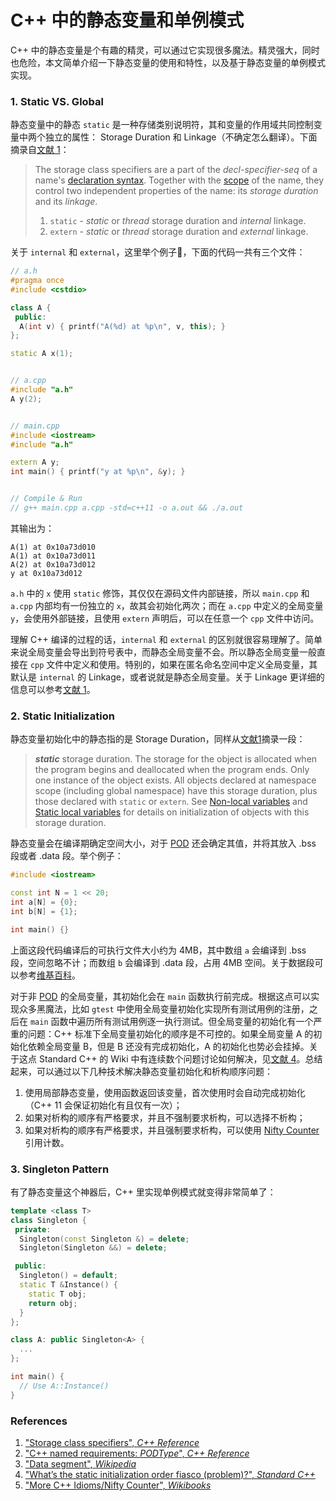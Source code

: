 # C++ 中的静态变量和单例模式

C++ 中的静态变量是个有趣的精灵，可以通过它实现很多魔法。精灵强大，同时也危险，本文简单介绍一下静态变量的使用和特性，以及基于静态变量的单例模式实现。

### 1. Static VS. Global

静态变量中的静态 `static` 是一种存储类别说明符，其和变量的作用域共同控制变量中两个独立的属性： Storage Duration 和 Linkage（不确定怎么翻译）。下面摘录自[文献 1](https://en.cppreference.com/w/cpp/language/storage_duration)：

> The storage class specifiers are a part of the *decl-specifier-seq* of a name's [declaration syntax](https://en.cppreference.com/w/cpp/language/declarations). Together with the [scope](https://en.cppreference.com/w/cpp/language/scope) of the name, they control two independent properties of the name: its *storage duration* and its *linkage*.
>
> 1. `static` - *static* or *thread* storage duration and *internal* linkage.
> 2. `extern` - *static* or *thread* storage duration and *external* linkage.

关于 `internal` 和 `external`，这里举个例子🌰，下面的代码一共有三个文件：

```c++
// a.h
#pragma once
#include <cstdio>

class A {
 public:
  A(int v) { printf("A(%d) at %p\n", v, this); }
};

static A x(1);


// a.cpp
#include "a.h"
A y(2);


// main.cpp
#include <iostream>
#include "a.h"

extern A y;
int main() { printf("y at %p\n", &y); }


// Compile & Run
// g++ main.cpp a.cpp -std=c++11 -o a.out && ./a.out
```

其输出为：

```
A(1) at 0x10a73d010
A(1) at 0x10a73d011
A(2) at 0x10a73d012
y at 0x10a73d012
```

`a.h` 中的 `x` 使用 `static` 修饰，其仅仅在源码文件内部链接，所以 `main.cpp` 和 `a.cpp` 内部均有一份独立的 `x`，故其会初始化两次；而在 `a.cpp` 中定义的全局变量 `y`，会使用外部链接，且使用 `extern`  声明后，可以在任意一个 `cpp` 文件中访问。

理解 C++ 编译的过程的话，`internal` 和 `external` 的区别就很容易理解了。简单来说全局变量会导出到符号表中，而静态全局变量不会。所以静态全局变量一般直接在 `cpp` 文件中定义和使用。特别的，如果在匿名命名空间中定义全局变量，其默认是 `internal` 的 Linkage，或者说就是静态全局变量。关于 Linkage 更详细的信息可以参考[文献 1](https://en.cppreference.com/w/cpp/language/storage_duration)。

### 2. Static Initialization

静态变量初始化中的静态指的是 Storage Duration，同样从[文献1](https://en.cppreference.com/w/cpp/language/storage_duration)摘录一段：

> ***static*** storage duration. The storage for the object is allocated when the program begins and deallocated when the program ends. Only one instance of the object exists. All objects declared at namespace scope (including global namespace) have this storage duration, plus those declared with `static` or `extern`. See [Non-local variables](https://en.cppreference.com/w/cpp/language/initialization#Non-local_variables) and [Static local variables](https://en.cppreference.com/w/cpp/language/storage_duration#Static_local_variables) for details on initialization of objects with this storage duration.

静态变量会在编译期确定空间大小，对于 [POD](https://en.cppreference.com/w/cpp/named_req/PODType) 还会确定其值，并将其放入 .bss 段或者 .data 段。举个例子：

```c++
#include <iostream>

const int N = 1 << 20;
int a[N] = {0};
int b[N] = {1};

int main() {}
```

上面这段代码编译后的可执行文件大小约为 4MB，其中数组 `a` 会编译到 .bss 段，空间忽略不计；而数组 `b` 会编译到 .data 段，占用 4MB 空间。关于数据段可以参考[维基百科](https://en.wikipedia.org/wiki/Data_segment)。

对于非 [POD](https://en.cppreference.com/w/cpp/named_req/PODType) 的全局变量，其初始化会在 `main` 函数执行前完成。根据这点可以实现众多黑魔法，比如 `gtest` 中使用全局变量初始化实现所有测试用例的注册，之后在 `main` 函数中遍历所有测试用例逐一执行测试。但全局变量的初始化有一个严重的问题：C++ 标准下全局变量初始化的顺序是不可控的。如果全局变量 A 的初始化依赖全局变量 B，但是 B 还没有完成初始化，A 的初始化也势必会挂掉。关于这点 Standard C++ 的 Wiki 中有连续数个问题讨论如何解决，见[文献 4](https://isocpp.org/wiki/faq/ctors#static-init-order)。总结起来，可以通过以下几种技术解决静态变量初始化和析构顺序问题：

1. 使用局部静态变量，使用函数返回该变量，首次使用时会自动完成初始化（C++ 11 会保证初始化有且仅有一次）；
2. 如果对析构的顺序有严格要求，并且不强制要求析构，可以选择不析构；
3. 如果对析构的顺序有严格要求，并且强制要求析构，可以使用 [Nifty Counter](https://en.wikibooks.org/wiki/More_C%2B%2B_Idioms/Nifty_Counter) 引用计数。

### 3. Singleton Pattern

有了静态变量这个神器后，C++ 里实现单例模式就变得非常简单了：

```c++
template <class T>
class Singleton {
 private:
  Singleton(const Singleton &) = delete;
  Singleton(Singleton &&) = delete;

 public:
  Singleton() = default;
  static T &Instance() {
    static T obj;
    return obj;
  }
};

class A: public Singleton<A> {
  ...
};

int main() {
  // Use A::Instance()
}
```

### References

1. ["Storage class specifiers", *C++ Reference*](https://en.cppreference.com/w/cpp/language/storage_duration)
2. ["C++ named requirements: *PODType*", *C++ Reference*](https://en.cppreference.com/w/cpp/named_req/PODType)
3. ["Data segment", *Wikipedia*](https://en.wikipedia.org/wiki/Data_segment)
4. ["What’s the static initialization order fiasco (problem)?", *Standard C++*](https://isocpp.org/wiki/faq/ctors#static-init-order)
5. ["More C++ Idioms/Nifty Counter", *Wikibooks*](https://en.wikibooks.org/wiki/More_C%2B%2B_Idioms/Nifty_Counter)

